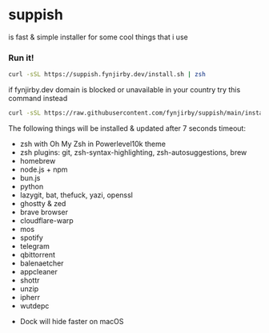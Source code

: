 # suppish
is fast & simple installer for some cool things that i use

### Run it!
```zsh
curl -sSL https://suppish.fynjirby.dev/install.sh | zsh
```
if fynjirby.dev domain is blocked or unavailable in your country try this command instead
```zsh
curl -sSL https://raw.githubusercontent.com/fynjirby/suppish/main/install.sh | zsh
```

The following things will be installed & updated after 7 seconds timeout:
- zsh with Oh My Zsh in Powerlevel10k theme
- zsh plugins: git, zsh-syntax-highlighting, zsh-autosuggestions, brew
- homebrew
- node.js + npm
- bun.js
- python
- lazygit, bat, thefuck, yazi, openssl
- ghostty & zed
- brave browser
- cloudflare-warp
- mos
- spotify
- telegram
- qbittorrent
- balenaetcher
- appcleaner
- shottr
- unzip
- ipherr
- wutdepc
* Dock will hide faster on macOS
